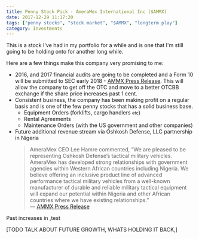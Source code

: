 ```yaml
---
title: Penny Stock Pick - AmeraMex International Inc ($AMMX)
date: 2017-12-29 11:17:20
tags: ["penny stocks", "stock market", "$AMMX", "longterm play"]
category: Investments
---
```


<!-- TradingView Widget BEGIN -->
<div id="tv-medium-widget-0c516"></div>

<script type="text/javascript" src="https://s3.tradingview.com/tv.js"></script>

<script type="text/javascript">
new TradingView.MediumWidget({
  "container_id": "tv-medium-widget-0c516",
  "symbols": [
    ["AMMX", "OTC:AMMX"],
  ],
  "greyText": "Quotes by",
  "gridLineColor": "#e9e9ea",
  "fontColor": "#83888D",
  "underLineColor": "#dbeffb",
  "trendLineColor": "#4bafe9",
  "width": "100%",
  "height": 400,
  "locale": "en"
});
</script>

<!-- TradingView Widget END -->

This is a stock I've had in my portfolio for a while and is one that I'm still going to be holding onto for another long while.

Here are a few things make this company very promising to me:
* 2016, and 2017 financial audits are going to be completed and a Form 10 will be submitted to SEC early 2018 - <a href="http://www.ammx.net/profiles/investor/ResLibraryView.asp?ResLibraryID=86470&GoTopage=1&Category=1051&BzID=1512&G=730">AMMX Press Release</a>. This will allow the company to get off the OTC and move to a better OTCBB exchange if the share price increases past 1 cent.
* Consistent business, the company has been making profit on a regular basis and is one of the few penny stocks that has a solid business base.
  * Equipment Orders (forklifts, cargo handlers <small>etc</small>)
  * Rental Agreements
  * Maintenance Orders (with the US government and other companies)
* Future additional revenue stream via Oshkosh Defense, LLC partnership in Nigeria <blockquote cite="http://www.ammx.net/profiles/investor/ResLibraryView.asp?ResLibraryID=83462&GoTopage=3&Category=1051&BzID=1512&G=730">AmeraMex CEO Lee Hamre commented, “We are pleased to be representing Oshkosh Defense’s tactical military vehicles. AmeraMex has developed strong relationships with government agencies within Western African countries including Nigeria.   We believe offering an inclusive product line of advanced performance tactical military vehicles from a well-known manufacturer of durable and reliable military tactical equipment will expand our potential within Nigeria and other African countries where we have existing relationships.”<footer>— <a href="http://www.ammx.net/profiles/investor/ResLibraryView.asp?ResLibraryID=83462&GoTopage=3&Category=1051&BzID=1512&G=730">AMMX Press Release</a></footer></blockquote>

Past increases in ,test

[TODO TALK ABOUT FUTURE GROWTH, WHATS HOLDING IT BACK,]







